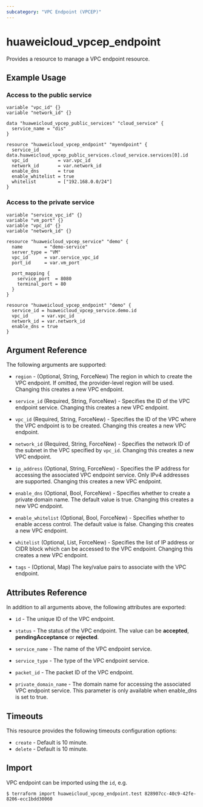 ```yaml
---
subcategory: "VPC Endpoint (VPCEP)"
---
```


# huaweicloud_vpcep_endpoint

Provides a resource to manage a VPC endpoint resource.

## Example Usage

### Access to the public service

```hcl
variable "vpc_id" {}
variable "network_id" {}

data "huaweicloud_vpcep_public_services" "cloud_service" {
  service_name = "dis"
}

resource "huaweicloud_vpcep_endpoint" "myendpoint" {
  service_id       = data.huaweicloud_vpcep_public_services.cloud_service.services[0].id
  vpc_id           = var.vpc_id
  network_id       = var.network_id
  enable_dns       = true
  enable_whitelist = true
  whitelist        = ["192.168.0.0/24"]
}
```

### Access to the private service

```hcl
variable "service_vpc_id" {}
variable "vm_port" {}
variable "vpc_id" {}
variable "network_id" {}

resource "huaweicloud_vpcep_service" "demo" {
  name        = "demo-service"
  server_type = "VM"
  vpc_id      = var.service_vpc_id
  port_id     = var.vm_port

  port_mapping {
    service_port  = 8080
    terminal_port = 80
  }
}

resource "huaweicloud_vpcep_endpoint" "demo" {
  service_id = huaweicloud_vpcep_service.demo.id
  vpc_id     = var.vpc_id
  network_id = var.network_id
  enable_dns = true
}
```

## Argument Reference

The following arguments are supported:

* `region` - (Optional, String, ForceNew) The region in which to create the VPC endpoint. If omitted, the provider-level
  region will be used. Changing this creates a new VPC endpoint.

* `service_id` (Required, String, ForceNew) - Specifies the ID of the VPC endpoint service. Changing this creates a new
  VPC endpoint.

* `vpc_id` (Required, String, ForceNew) - Specifies the ID of the VPC where the VPC endpoint is to be created. Changing
  this creates a new VPC endpoint.

* `network_id` (Required, String, ForceNew) - Specifies the network ID of the subnet in the VPC specified by `vpc_id`.
  Changing this creates a new VPC endpoint.

* `ip_address` (Optional, String, ForceNew) - Specifies the IP address for accessing the associated VPC endpoint
  service. Only IPv4 addresses are supported. Changing this creates a new VPC endpoint.

* `enable_dns` (Optional, Bool, ForceNew) - Specifies whether to create a private domain name. The default value is
  true. Changing this creates a new VPC endpoint.

* `enable_whitelist` (Optional, Bool, ForceNew) - Specifies whether to enable access control. The default value is
  false. Changing this creates a new VPC endpoint.

* `whitelist` (Optional, List, ForceNew) - Specifies the list of IP address or CIDR block which can be accessed to the
  VPC endpoint. Changing this creates a new VPC endpoint.

* `tags` - (Optional, Map) The key/value pairs to associate with the VPC endpoint.

## Attributes Reference

In addition to all arguments above, the following attributes are exported:

* `id` - The unique ID of the VPC endpoint.

* `status` - The status of the VPC endpoint. The value can be **accepted**, **pendingAcceptance** or **rejected**.

* `service_name` - The name of the VPC endpoint service.

* `service_type` - The type of the VPC endpoint service.

* `packet_id` - The packet ID of the VPC endpoint.

* `private_domain_name` - The domain name for accessing the associated VPC endpoint service. This parameter is only
  available when enable_dns is set to true.

## Timeouts

This resource provides the following timeouts configuration options:

* `create` - Default is 10 minute.
* `delete` - Default is 10 minute.

## Import

VPC endpoint can be imported using the `id`, e.g.

```
$ terraform import huaweicloud_vpcep_endpoint.test 828907cc-40c9-42fe-8206-ecc1bdd30060
```
